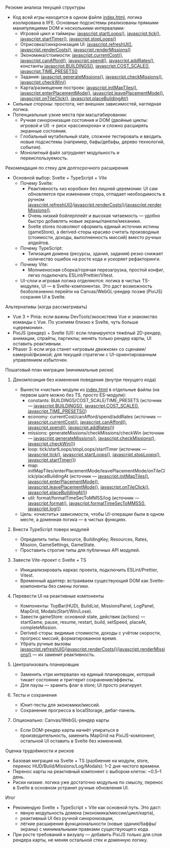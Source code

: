 Резюме анализа текущей структуры
- Код всей игры находится в одном файле [index.html](index.html), логика изолирована в IIFE. Основные подсистемы реализованы прямыми манипуляциями DOM и несколькими интервалами:
  - Игровой цикл и таймеры: [javascript.startLoops()](index.html:1208), [javascript.tick()](index.html:1093), [javascript.startTimer()](index.html:1191), [javascript.stopLoops()](index.html:1213)
  - Отрисовка/синхронизация UI: [javascript.refreshUI()](index.html:1118), [javascript.renderCosts()](index.html:1106), [javascript.renderMissions()](index.html:1174)
  - Экономика/стоимости: [javascript.currentCost()](index.html:904), [javascript.canAfford()](index.html:920), [javascript.spend()](index.html:930), [javascript.addRates()](index.html:938), константы [javascript.BUILDINGS()](index.html:635), [javascript.COST_SCALE()](index.html:693), [javascript.TIME_PRESETS()](index.html:694)
  - Задания: [javascript.generateMissions()](index.html:703), [javascript.checkMissions()](index.html:1056), [javascript.checkWin()](index.html:1083)
  - Карта/размещение построек: [javascript.initMapTiles()](index.html:751), [javascript.enterPlacementMode()](index.html:943), [javascript.leavePlacementMode()](index.html:975), [javascript.onTileClick()](index.html:997), [javascript.placeBuildingAt()](index.html:793)
- Сильные стороны: простота, нет внешних зависимостей, наглядная логика.
- Потенциальные узкие места при масштабировании:
  - Ручная синхронизация состояния и DOM (двойные циклы: игровой и UI) → риск «рассинхрона» и сложно расширять экранные состояния.
  - Глобальный мутабельный state, сложнее тестировать и вводить новые подсистемы (например, бафы/дебафы, дерево технологий, события).
  - Монолитный файл затрудняет модульность и переиспользуемость.

Рекомендация по стеку для долгосрочного расширения
- Основной выбор: Svelte + TypeScript + Vite
  - Почему Svelte:
    - Реактивность «из коробки» без лишней церемонии: UI сам обновляется при изменении стора, отпадает необходимость в ручном [javascript.refreshUI()](index.html:1118)/[javascript.renderCosts()](index.html:1106)/[javascript.renderMissions()](index.html:1174).
    - Очень низкий бойлерплейт и высокая читаемость — удобно быстро добавлять новые экраны/панели/механики.
    - Svelte stores позволяют оформить единый источник истины (gameStore), а derived-сторы красиво считать производные (стоимости, доходы, выполненность миссий) вместо ручных апдейтов.
  - Почему TypeScript:
    - Типизация домена (ресурсы, здания, задания) резко снижает количество ошибок на росте кода и ускоряет рефакторинги.
  - Почему Vite:
    - Молниеносная сборка/горячая перезагрузка, простой конфиг, легко подключать ESLint/Prettier/Vitest.
  - UI-слои и игровая логика отделяются: логика в чистых TS-модулях, UI — в Svelte-компонентах. Это даст возможность безболезненно перейти на Canvas/WebGL-рендер позже (PixiJS) сохраняя UI в Svelte.

Альтернативы (когда рассматривать)
- Vue 3 + Pinia: если важны DevTools/экосистема Vue и знакомство команды с Vue. По усилиям близко к Svelte, чуть больше «церемонии».
- PixiJS (рендер) + Svelte (UI): если планируется тяжёлый 2D-рендер, анимации, спрайты, партиклы; менять только рендер карты, UI оставить реактивным.
- Phaser 3: если игра станет «игровым движком» со сценами/камерой/физикой; для текущей стратегии с UI-ориентированным управлением избыточен.

Пошаговый план миграции (минимальные риски)
1) Декомпозиция без изменения поведения (внутри текущего кода)
   - Вынести «чистые» модули из [index.html](index.html) в отдельные файлы (на первом шаге можно без TS, просто ES-модули):
     - constants: BUILDINGS/COST_SCALE/TIME_PRESETS (источник — [javascript.BUILDINGS()](index.html:635), [javascript.COST_SCALE()](index.html:693), [javascript.TIME_PRESETS()](index.html:694))
     - economy: currentCost/canAfford/spend/addRates (источник — [javascript.currentCost()](index.html:904), [javascript.canAfford()](index.html:920), [javascript.spend()](index.html:930), [javascript.addRates()](index.html:938))
     - missions: generateMissions/checkMissions/checkWin (источник — [javascript.generateMissions()](index.html:703), [javascript.checkMissions()](index.html:1056), [javascript.checkWin()](index.html:1083))
     - loop: tick/startLoops/stopLoops/startTimer (источник — [javascript.tick()](index.html:1093), [javascript.startLoops()](index.html:1208), [javascript.stopLoops()](index.html:1213), [javascript.startTimer()](index.html:1191))
     - map: initMapTiles/enterPlacementMode/leavePlacementMode/onTileClick/placeBuildingAt (источник — [javascript.initMapTiles()](index.html:751), [javascript.enterPlacementMode()](index.html:943), [javascript.leavePlacementMode()](index.html:975), [javascript.onTileClick()](index.html:997), [javascript.placeBuildingAt()](index.html:793))
     - util: format/formatTimeSecToMMSS/log (источник — [javascript.format()](index.html:615), [javascript.formatTimeSecToMMSS()](index.html:697), [javascript.log()](index.html:897))
   - Цель: «очистить» зависимости, чтобы UI-операции были в одном месте, а доменная логика — в чистых функциях.

2) Внести TypeScript поверх модулей
   - Определить типы: Resource, BuildingKey, Resources, Rates, Mission, GameSettings, GameState.
   - Проставить строгие типы для публичных API модулей.

3) Завести Vite-проект с Svelte + TS
   - Инициализировать каркас проекта, подключить ESLint/Prettier, Vitest.
   - Временный адаптер: встраиваем существующий DOM как Svelte-компоненты без смены логики.

4) Перевести UI на реактивные компоненты
   - Компоненты: TopBar(HUD), BuildList, MissionsPanel, LogPanel, MapGrid, Modals(Start/Win/Lose).
   - Завести gameStore: основной state, действия (actions) — startGame, pause, resume, restart, build, setSpeed, placeAt, completeMission.
   - Derived-сторы: видимые стоимости, доходы с учётом скорости, прогресс миссий, форматированное время.
   - Убрать ручные вызовы [javascript.refreshUI()](index.html:1118)/[javascript.renderCosts()](index.html:1106)/[javascript.renderMissions()](index.html:1174) — их заменит реактивность.

5) Централизовать планировщик
   - Заменить «три интервала» на единый планировщик, который тикает состояние и триггерит сохранение/эффекты.
   - Для паузы — хранить флаг в store; UI просто реагирует.

6) Тесты и сохранения
   - Юнит-тесты для экономики/миссий.
   - Сохранение прогресса в localStorage, дебаг-панель.

7) Опционально: Canvas/WebGL-рендер карты
   - Если DOM-рендер карты начнёт упираться в производительность, заменить MapGrid на PixiJS-компонент, остальной UI оставить в Svelte без изменений.

Оценка трудоёмкости и рисков
- Базовая миграция на Svelte + TS (разбиение на модули, store, перенос HUD/Build/Missions/Log/Modals): 1–2 дня чистого времени.
- Перенос карты на реактивный компонент с выбором клеток: ~0.5–1 день.
- Риски низкие: логика уже достаточно модульна по смыслу, перенос в Svelte в основном устранит ручные обновления UI.

Итог
- Рекомендую Svelte + TypeScript + Vite как основной путь. Это даст:
  - явную модульность домена (экономика/миссии/цикл/карта),
  - реактивный UI без ручной синхронизации,
  - лёгкие расширения функциональности (новые здания/баффы/экраны) с минимальными правками существующего кода.
- При росте требований к визуалу — добавить PixiJS только для слоя рендера карты, не меняя остальной стек и доменную логику.
